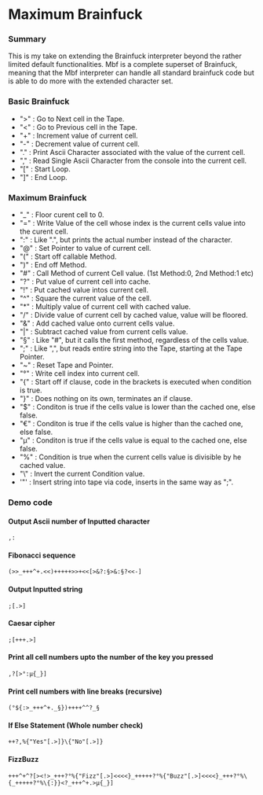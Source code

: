 # Maximum Brainfuck

### Summary
This is my take on extending the Brainfuck interpreter beyond the rather limited default functionalities. Mbf is a complete superset of Brainfuck, meaning that the Mbf interpreter can handle all standard brainfuck code but is able to do more with the extended character set.


### Basic Brainfuck
- ">" : Go to Next cell in the Tape.
- "<" : Go to Previous cell in the Tape.
- "+" : Increment value of current cell.
- "-" : Decrement value of current cell.
- "." : Print Ascii Character associated with the value of the current cell.
- "," : Read Single Ascii Character from the console into the current cell. 
- "[" : Start Loop.
- "]" : End Loop.
### Maximum Brainfuck
- "_" : Floor curent cell to 0.
- "=" : Write Value of the cell whose index is the current cells value into the curent cell.
- ":" : Like ".", but prints the actual number instead of the character.
- "@" : Set Pointer to value of current cell.
- "(" : Start off callable Method.
- ")" : End off Method.
- "#" : Call Method of current Cell value. (1st Method:0, 2nd Method:1 etc)
- "?" : Put value of current cell into cache.
- "!" : Put cached value intos current cell.
- "^" : Square the current value of the cell.
- "*" : Multiply value of current cell with cached value.
- "/" : Divide value of current cell by cached value, value will be floored.
- "&" : Add cached value onto current cells value.
- "|" : Subtract cached value from current cells value.
- "§" : Like "#", but it calls the first method, regardless of the cells value.
- ";" : Like ",", but reads entire string into the Tape, starting at the Tape Pointer.
- "~" : Reset Tape and Pointer.
- "°" : Write cell index into current cell.
- "{" : Start off if clause, code in the brackets is executed when condition is true.
- "}" : Does nothing on its own, terminates an if clause.
- "$" : Conditon is true if the cells value is lower than the cached one, else false.
- "€" : Conditon is true if the cells value is higher than the cached one, else false.
- "µ" : Conditon is true if the cells value is equal to the cached one, else false.
- "%" : Condition is true when the current cells value is divisible by he cached value.
- "\\" : Invert the current Condition value.
- '"' : Insert string into tape via code, inserts in the same way as ";".

### Demo code

#### Output Ascii number of Inputted character
    ,:

#### Fibonacci sequence
    (>>_+++^+.<<)+++++>>+<<[>&?:§>&:§?<<-]

#### Output Inputted string
    ;[.>]

#### Caesar cipher
    ;[+++.>]    

#### Print all cell numbers upto the number of the key you pressed
    ,?[>°:µ{_}]

#### Print cell numbers with line breaks (recursive)
    (°${:>_+++^+._§})++++^^?_§

#### If Else Statement (Whole number check)
    ++?,%{"Yes"[.>]}\{"No"[.>]}

#### FizzBuzz
    +++^+^?[><!>_+++?°%{"Fizz"[.>]<<<<}_+++++?°%{"Buzz"[.>]<<<<}_+++?°%\{_+++++?°%\{:}}<?_+++^+.>µ{_}]